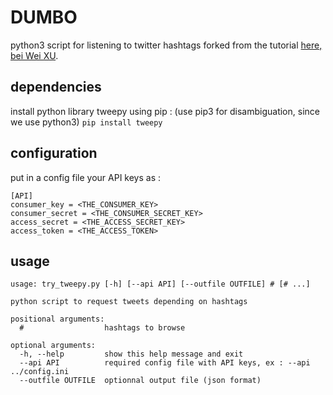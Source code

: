 # DUMBO 

python3 script for listening to twitter hashtags
forked from the tutorial [here, bei Wei XU](http://socialmedia-class.org/twittertutorial.html).

## dependencies
install python library tweepy using pip : (use pip3 for disambiguation, since we use python3)
`pip install tweepy`

## configuration
put in a config file your API keys as : 

```
[API]
consumer_key = <THE_CONSUMER_KEY>
consumer_secret = <THE_CONSUMER_SECRET_KEY>
access_secret = <THE_ACCESS_SECRET_KEY>
access_token = <THE_ACCESS_TOKEN>
```

## usage
```
usage: try_tweepy.py [-h] [--api API] [--outfile OUTFILE] # [# ...]

python script to request tweets depending on hashtags

positional arguments:
  #                  hashtags to browse

optional arguments:
  -h, --help         show this help message and exit
  --api API          required config file with API keys, ex : --api ../config.ini
  --outfile OUTFILE  optionnal output file (json format)
```
